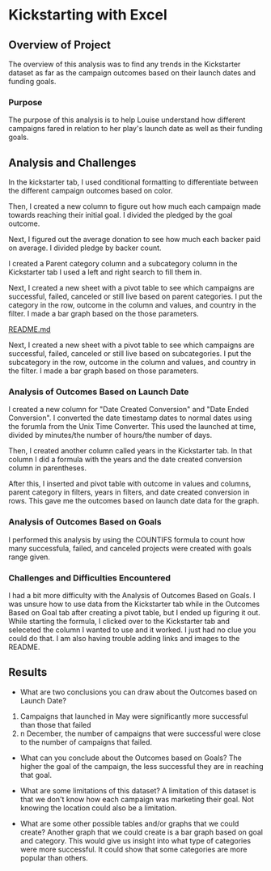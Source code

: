 # Kickstarting with Excel

## Overview of Project
The overview of this analysis was to find any trends in the Kickstarter dataset as far as the campaign outcomes based on their launch dates and funding goals. 

### Purpose
The purpose of this analysis is to help Louise understand how different campaigns fared in relation to her play's launch date as well as their funding goals.

## Analysis and Challenges
In the kickstarter tab, I used conditional formatting to differentiate between the different campaign outcomes based on color. 

Then, I created a new column to figure out how much each campaign made towards reaching their initial goal. I divided the pledged by the goal outcome.

Next, I figured out the average donation to see how much each backer paid on average. I divided pledge by backer count.

I created a Parent category column and a subcategory column in the Kickstarter tab I used a left and right search to fill them in. 

Next, I created a new sheet with a pivot table to see which campaigns are successful, failed, canceled or still live based on parent categories. I put the category in the row, outcome in the column and values, and country in the filter. I made a bar graph based on the those parameters.


[README.md](https://github.com/davis4a6/Kickstarter_Analysis/files/10317281/README.md)

Next, I created a new sheet with a pivot table to see which campaigns are successful, failed, canceled or still live based on subcategories. I put the subcategory in the row, outcome in the column and values, and country in the filter. I made a bar graph based on those parameters.


### Analysis of Outcomes Based on Launch Date
I created a new column for "Date Created Conversion" and "Date Ended Conversion". I converted the date timestamp dates to normal dates using the forumla from the Unix Time Converter. This used the launched at time, divided by minutes/the number of hours/the number of days.

Then, I created another column called years in the Kickstarter tab. In that column I did a formula with the years and the date created conversion column in parentheses. 

After this, I inserted and pivot table with outcome in values and columns, parent category in filters, years in filters, and date created conversion in rows. This gave me the outcomes based on launch date data for the graph. 

### Analysis of Outcomes Based on Goals
I performed this analysis by using the COUNTIFS formula to count how many successfula, failed, and canceled projects were created with goals range given.

### Challenges and Difficulties Encountered
I had a bit more difficulty with the Analysis of Outcomes Based on Goals. I was unsure how to use data from the Kickstarter tab while in the Outcomes Based on Goal tab after creating a pivot table, but I ended up figuring it out. While starting the formula, I clicked over to the Kickstarter tab and seleceted the column I wanted to use and it worked. I just had no clue you could do that. I am also having trouble adding links and images to the README. 

## Results


- What are two conclusions you can draw about the Outcomes based on Launch Date?
1. Campaigns that launched in May were significantly more successful than those that failed
2. n December, the number of campaigns that were successful were close to the number of campaigns that failed.

- What can you conclude about the Outcomes based on Goals?
The higher the goal of the campaign, the less successful they are in reaching that goal.

- What are some limitations of this dataset?
A limitation of this dataset is that we don't know how each campaign was marketing their goal. Not knowing the location could also be a limitation.

- What are some other possible tables and/or graphs that we could create?
Another graph that we could create is a bar graph based on goal and category. This would give us insight into what type of categories were more successful. It could show that some categories are more popular than others. 
